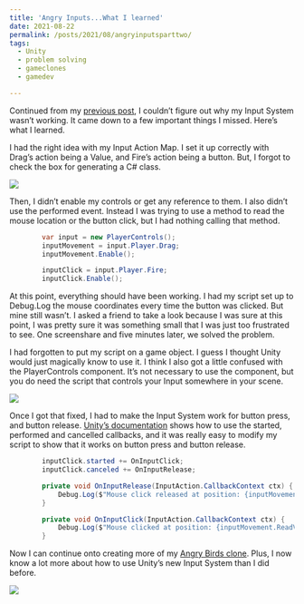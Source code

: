 ```yaml
---
title: 'Angry Inputs...What I learned'
date: 2021-08-22
permalink: /posts/2021/08/angryinputsparttwo/
tags:
  - Unity
  - problem solving
  - gameclones
  - gamedev

---
```

Continued from my [previous post](https://jennithe.dev/posts/2021/08/angryinputspartone/), I couldn’t figure out why my Input System wasn’t working. It came down to a few important things I missed. Here’s what I learned. 

I had the right idea with my Input Action Map. I set it up correctly with Drag’s action being a Value, and Fire’s action being a button. But, I forgot to check the box for generating a C# class. 

![](http://jennithe.dev/images/ABCTwo.JPG)

Then, I didn’t enable my controls or get any reference to them. I also didn’t use the performed event. Instead I was trying to use a method to read the mouse location or the button click, but I had nothing calling that method.    

```csharp
        var input = new PlayerControls();
        inputMovement = input.Player.Drag;
        inputMovement.Enable();

        inputClick = input.Player.Fire;
        inputClick.Enable();
```

At this point, everything should have been working. I had my script set up to Debug.Log the mouse coordinates every time the button was clicked. But mine still wasn’t. I asked a friend to take a look because I was sure at this point, I was pretty sure it was something small that I was just too frustrated to see. One screenshare and five minutes later, we solved the problem.

I had forgotten to put my script on a game object. I guess I thought Unity would just magically know to use it. I think I also got a little confused with the PlayerControls component. It’s not necessary to use the component, but you do need the script that controls your Input somewhere in your scene.   

![](http://jennithe.dev/images/ABCThree.JPG)

Once I got that fixed, I had to make the Input System work for button press, and button release. [Unity’s documentation](https://docs.unity3d.com/Packages/com.unity.inputsystem@1.0/manual/Actions.html#started-performed-and-canceled-callbacks) shows how to use the started, performed and cancelled callbacks, and it was really easy to modify my script to show that it works on button press and button release. 

```csharp
        inputClick.started += OnInputClick;
        inputClick.canceled += OnInputRelease;

        private void OnInputRelease(InputAction.CallbackContext ctx) {
            Debug.Log($"Mouse click released at position: {inputMovement.ReadValue<Vector2>()}");
        }

        private void OnInputClick(InputAction.CallbackContext ctx) {
            Debug.Log($"Mouse clicked at position: {inputMovement.ReadValue<Vector2>()}");
        }   
```

Now I can continue onto creating more of my [Angry Birds clone](https://github.com/JenniTheDev/AngryBirdClone). Plus, I now know a lot more about how to use Unity’s new Input System than I did before.  

![](https://media.giphy.com/media/4Vv0DBDoPELGjy8dWT/giphy.gif?cid=790b761194af80c0ecf222ecbda52aa86331b3fd679c66e1&rid=giphy.gif&ct=g)